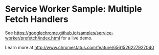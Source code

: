 Service Worker Sample: Multiple Fetch Handlers
===
See https://googlechrome.github.io/samples/service-worker/prefetch/index.html for a live demo.

Learn more at http://www.chromestatus.com/feature/6561526227927040
